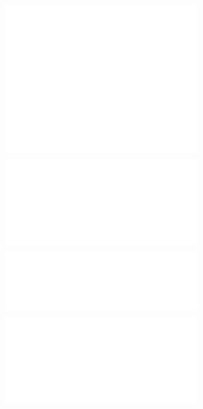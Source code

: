 ![Metrics](/metrics.base.svg)

![Metrics](/metrics.plugin.calendar.full.svg)

![Metrics](/metrics.plugin.languages.indepth.svg)

![Metrics](/metrics.plugin.achievements.compact.svg)

